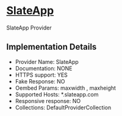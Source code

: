 # [SlateApp](https://*.slateapp.com)

SlateApp Provider

## Implementation Details

- Provider
Name: SlateApp
- Documentation: NONE
- HTTPS support: YES
- Fake Response: NO
- Oembed Params: maxwidth , maxheight
- Supported Hosts: *.slateapp.com
- Responsive response: NO
- Collections: DefaultProviderCollection


